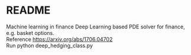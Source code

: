 # README #

Machine learning in finance 
Deep Learning based PDE solver for finance, e.g. basket options.  
Reference https://arxiv.org/abs/1706.04702  
Run python deep_hedging_class.py     
